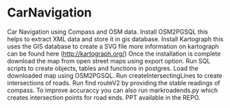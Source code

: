# CarNavigation
Car Navigation using Compass and OSM data.
Install OSM2PGSQL this helps to extract XML data and store it in gis database.
Install Kartograph this uses the GIS database to create a SVG file more information on kartograph can be found here (http://kartograph.org/)
Once the installation is complete download the map from open street maps using export option.
Run SQL scripts to create objects, tables and functions in postgres.
Load the downloaded map using OSM2PGSQL.
Run createIntersectingLines to create intersections of roads.
Run find routeV2 by providing the stable readings of compass.
To improve accuraccy you can also run markroadends.py which creates intersection points for road ends.
PPT available in the REPO.

